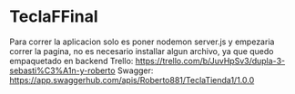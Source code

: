 # TeclaFFinal
Para correr la aplicacion  solo es poner nodemon server.js y empezaria correr la pagina, no es necesario installar algun archivo, ya que quedo empaquetado en backend
Trello: https://trello.com/b/JuvHpSv3/dupla-3-sebasti%C3%A1n-y-roberto
Swagger: https://app.swaggerhub.com/apis/Roberto881/TeclaTienda1/1.0.0

